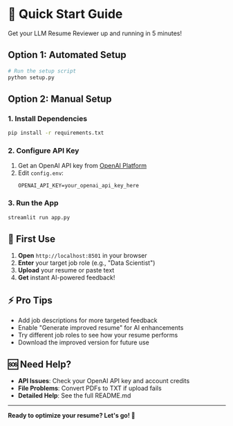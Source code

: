 # 🚀 Quick Start Guide

Get your LLM Resume Reviewer up and running in 5 minutes!

## Option 1: Automated Setup

```bash
# Run the setup script
python setup.py
```

## Option 2: Manual Setup

### 1. Install Dependencies
```bash
pip install -r requirements.txt
```

### 2. Configure API Key
1. Get an OpenAI API key from [OpenAI Platform](https://platform.openai.com/)
2. Edit `config.env`:
   ```env
   OPENAI_API_KEY=your_openai_api_key_here
   ```

### 3. Run the App
```bash
streamlit run app.py
```

## 🎯 First Use

1. **Open** `http://localhost:8501` in your browser
2. **Enter** your target job role (e.g., "Data Scientist")
3. **Upload** your resume or paste text
4. **Get** instant AI-powered feedback!

## ⚡ Pro Tips

- Add job descriptions for more targeted feedback
- Enable "Generate improved resume" for AI enhancements
- Try different job roles to see how your resume performs
- Download the improved version for future use

## 🆘 Need Help?

- **API Issues**: Check your OpenAI API key and account credits
- **File Problems**: Convert PDFs to TXT if upload fails
- **Detailed Help**: See the full README.md

---
**Ready to optimize your resume? Let's go! 🚀**

